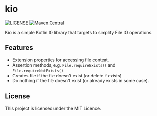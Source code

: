 # kio #

[![LICENSE](https://img.shields.io/github/license/FlandiaYingman/kio)](https://github.com/FlandiaYingman/kio/blob/master/LICENSE)
[![Maven Central](https://img.shields.io/maven-central/v/top.anagke/kio)](https://search.maven.org/artifact/top.anagke/kio/0.1.0/jar)

Kio is a simple Kotlin IO library that targets to simplify File IO operations.

## Features ##

- Extension properties for accessing file content.
- Assertion methods, e.g. `File.requireExists()` and `File.requireNotExists()`
- Creates file if the file doesn't exist (or delete if exists).
- Do nothing if the file doesn't exist (or already exists in some case).

## License

This project is licensed under the MIT Licence.